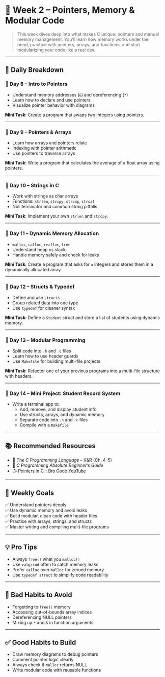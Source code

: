 # 📘 Week 2 – Pointers, Memory & Modular Code

> This week dives deep into what makes C unique: pointers and manual memory management. You’ll learn how memory works under the hood, practice with pointers, arrays, and functions, and start modularizing your code like a real dev.

---

## 📅 Daily Breakdown

### 🔹 Day 8 – Intro to Pointers
- Understand memory addresses (`&`) and dereferencing (`*`)
- Learn how to declare and use pointers
- Visualize pointer behavior with diagrams

**Mini Task:** Create a program that swaps two integers using pointers.

---

### 🔹 Day 9 – Pointers & Arrays
- Learn how arrays and pointers relate
- Indexing with pointer arithmetic
- Use pointers to traverse arrays

**Mini Task:** Write a program that calculates the average of a float array using pointers.

---

### 🔹 Day 10 – Strings in C
- Work with strings as char arrays
- Functions: `strlen`, `strcpy`, `strcmp`, `strcat`
- Null terminator and common string pitfalls

**Mini Task:** Implement your own `strlen` and `strcpy`.

---

### 🔹 Day 11 – Dynamic Memory Allocation
- `malloc`, `calloc`, `realloc`, `free`
- Understand heap vs stack
- Handle memory safely and check for leaks

**Mini Task:** Create a program that asks for `n` integers and stores them in a dynamically allocated array.

---

### 🔹 Day 12 – Structs & Typedef
- Define and use `struct`s
- Group related data into one type
- Use `typedef` for cleaner syntax

**Mini Task:** Define a `Student` struct and store a list of students using dynamic memory.

---

### 🔹 Day 13 – Modular Programming
- Split code into `.h` and `.c` files
- Learn how to use header guards
- Use `Makefile` for building multi-file projects

**Mini Task:** Refactor one of your previous programs into a multi-file structure with headers.

---

### 🔹 Day 14 – Mini Project: Student Record System
- Write a terminal app to:
  - Add, remove, and display student info
  - Use structs, arrays, and dynamic memory
  - Separate code into `.h` and `.c` files
  - Compile with a `Makefile`

---

## 📚 Recommended Resources

- 📘 *The C Programming Language* – K&R (Ch. 4–5)
- 📘 *C Programming Absolute Beginner’s Guide*
- 📺 [Pointers in C - Bro Code YouTube](https://www.youtube.com/watch?v=zuegQmMdy8M)

---

## 🧠 Weekly Goals
✅ Understand pointers deeply  
✅ Use dynamic memory and avoid leaks  
✅ Build modular, clean code with header files  
✅ Practice with arrays, strings, and structs  
✅ Master writing and compiling multi-file programs

---

## 💡 Pro Tips
- Always `free()` what you `malloc()`
- Use `valgrind` often to catch memory leaks
- Prefer `calloc` over `malloc` for zeroed memory
- Use `typedef struct` to simplify code readability

---

## 🚫 Bad Habits to Avoid
- Forgetting to `free()` memory
- Accessing out-of-bounds array indices
- Dereferencing NULL pointers
- Mixing up `*` and `&` in function arguments

---

## ✅ Good Habits to Build
- Draw memory diagrams to debug pointers
- Comment pointer logic clearly
- Always check if `malloc` returns NULL
- Write modular code with reusable functions

